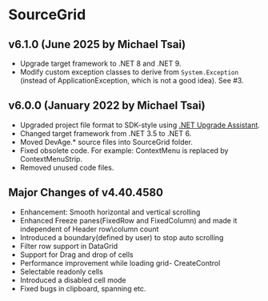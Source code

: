 # SourceGrid

## v6.1.0 (June 2025 by Michael Tsai)

- Upgrade target framework to .NET 8 and .NET 9.
- Modify custom exception classes to derive from `System.Exception` (instead of ApplicationException, which is not a good idea). See #3.

## v6.0.0 (January 2022 by Michael Tsai)

- Upgraded project file format to SDK-style using [.NET Upgrade Assistant](https://docs.microsoft.com/en-us/dotnet/core/porting/upgrade-assistant-overview).
- Changed target framework from .NET 3.5 to .NET 6.
- Moved DevAge.* source files into SourceGrid folder.
- Fixed obsolete code. For example: ContextMenu is replaced by ContextMenuStrip.
- Removed unused code files.

## Major Changes of v4.40.4580

- Enhancement: Smooth horizontal and vertical scrolling
- Enhanced Freeze panes(FixedRow and FixedColumn) and made it independent of Header row\column count
- Introduced a boundary(defined by user) to stop auto scrolling
- Filter row support in DataGrid
- Support for Drag and drop of cells
- Performance improvement while loading grid- CreateControl
- Selectable readonly cells
- Introduced a disabled cell mode
- Fixed bugs in clipboard, spanning etc.
